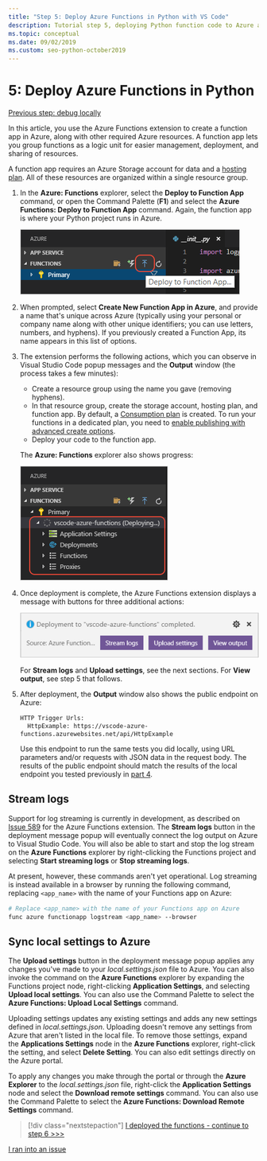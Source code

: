 ```yaml
---
title: "Step 5: Deploy Azure Functions in Python with VS Code"
description: Tutorial step 5, deploying Python function code to Azure and learning how to stream logs and sync settings between a local project and Azure.
ms.topic: conceptual
ms.date: 09/02/2019
ms.custom: seo-python-october2019
---
```


# 5: Deploy Azure Functions in Python

[Previous step: debug locally](tutorial-vs-code-serverless-python-04.md)

In this article, you use the Azure Functions extension to create a function app in Azure, along with other required Azure resources. A function app lets you group functions as a logic unit for easier management, deployment, and sharing of resources.

A function app requires an Azure Storage account for data and a [hosting plan](/azure/azure-functions/functions-scale#hosting-plan-support). All of these resources are organized within a single resource group.

1. In the **Azure: Functions** explorer, select the **Deploy to Function App** command, or open the Command Palette (**F1**) and select the **Azure Functions: Deploy to Function App** command. Again, the function app is where your Python project runs in Azure.

    ![Deploy your Python function to an Azure Function App](media/tutorial-vs-code-serverless-python/deploy-a-python-fuction-to-azure-function-app.png)

1. When prompted, select **Create New Function App in Azure**, and provide a name that's unique across Azure (typically using your personal or company name along with other unique identifiers; you can use letters, numbers, and hyphens). If you previously created a Function App, its name appears in this list of options.

1. The extension performs the following actions, which you can observe in Visual Studio Code popup messages and the **Output** window (the process takes a few minutes):

    - Create a resource group using the name you gave (removing hyphens).
    - In that resource group, create the storage account, hosting plan, and function app. By default, a [Consumption plan](/azure/azure-functions/functions-scale#consumption-plan) is created. To run your functions in a dedicated plan, you need to [enable publishing with advanced create options](/azure/azure-functions/functions-develop-vs-code).
    - Deploy your code to the function app.

    The **Azure: Functions** explorer also shows progress:

    ![Deployment progress indicator in the Azure: Functions explorer](media/tutorial-vs-code-serverless-python/deployment-progress-indicator-in-azure-function-explorer.png)

1. Once deployment is complete, the Azure Functions extension displays a message with buttons for three additional actions:

    ![Message indicating successful deployment with additional actions](media/tutorial-vs-code-serverless-python/azure-functions-deployment-success-with-additional-actions.png)

    For **Stream logs** and **Upload settings**, see the next sections. For **View output**, see step 5 that follows.

1. After deployment, the **Output** window also shows the public endpoint on Azure:

    ```output
    HTTP Trigger Urls:
      HttpExample: https://vscode-azure-functions.azurewebsites.net/api/HttpExample
    ```

    Use this endpoint to run the same tests you did locally, using URL parameters and/or requests with JSON data in the request body. The results of the public endpoint should match the results of the local endpoint you tested previously in [part 4](tutorial-vs-code-serverless-python-04.md).

## Stream logs

Support for log streaming is currently in development, as described on [Issue 589](https://github.com/microsoft/vscode-azurefunctions/issues/589) for the Azure Functions extension. The **Stream logs** button in the deployment message popup will eventually connect the log output on Azure to Visual Studio Code. You will also be able to start and stop the log stream on the **Azure Functions** explorer by right-clicking the Functions project and selecting **Start streaming logs** or **Stop streaming logs**.

At present, however, these commands aren't yet operational. Log streaming is instead available in a browser by running the following command, replacing `<app_name>` with the name of your Functions app on Azure:

```bash
# Replace <app_name> with the name of your Functions app on Azure
func azure functionapp logstream <app_name> --browser
```

## Sync local settings to Azure

The **Upload settings** button in the deployment message popup applies any changes you've made to your *local.settings.json* file to Azure. You can also invoke the command on the **Azure Functions** explorer by expanding the Functions project node, right-clicking **Application Settings**, and selecting **Upload local settings**. You can also use the Command Palette to select the **Azure Functions: Upload Local Settings** command.

Uploading settings updates any existing settings and adds any new settings defined in *local.settings.json*. Uploading doesn't remove any settings from Azure that aren't listed in the local file. To remove those settings, expand the **Applications Settings** node in the **Azure Functions** explorer, right-click the setting, and select **Delete Setting**. You can also edit settings directly on the Azure portal.

To apply any changes you make through the portal or through the **Azure Explorer** to the *local.settings.json* file, right-click the **Application Settings** node and select the **Download remote settings** command. You can also use the Command Palette to select the **Azure Functions: Download Remote Settings** command.

> [!div class="nextstepaction"]
> [I deployed the functions - continue to step 6 >>>](tutorial-vs-code-serverless-python-06.md)

[I ran into an issue](https://www.research.net/r/PWZWZ52?tutorial=vscode-functions-python&step=05-deploy)
